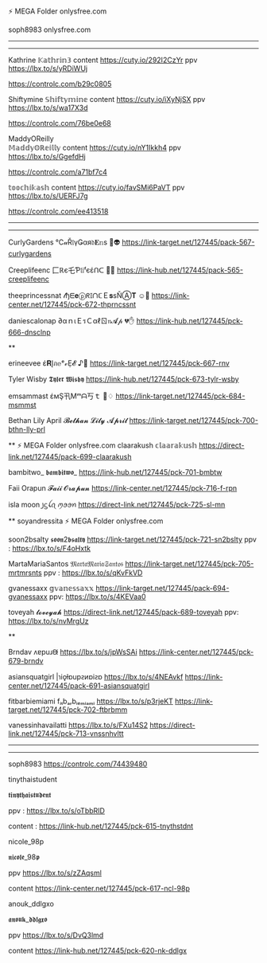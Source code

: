 ⚡ MEGA Folder  onlysfree.com

soph8983 onlysfree.com

***
***
Kathrine
𝕂𝕒𝕥𝕙𝕣𝕚𝕟𝟛
content https://cuty.io/292I2CzYr
ppv  https://lbx.to/s/yRDiWUj

https://controlc.com/b29c0805

Shiftymine
𝕊𝕙𝕚𝕗𝕥𝕪𝕞𝕚𝕟𝕖
content https://cuty.io/iXyNjSX
ppv https://lbx.to/s/wa17X3d

https://controlc.com/76be0e68

MaddyOReilly   
𝕄𝕒𝕕𝕕𝕪𝕆ℝ𝕖𝕚𝕝𝕝𝕪
content  https://cuty.io/nY1Ikkh4
ppv https://lbx.to/s/GgefdHj

https://controlc.com/a71bf7c4

𝕥𝕠𝕠𝕔𝕙𝕚𝕜𝕒𝕤𝕙
content https://cuty.io/favSMi6PaVT
ppv https://lbx.to/s/UERFJ7g

https://controlc.com/ee413518

****
****


CurlyGardens   ℃𝓊Ř𝔩үǤαя𝔡𝐄𝕟s  🍔👽
https://link-target.net/127445/pack-567-curlygardens

Creeplifeenc   匚ℝє乇Ƥ𝔩𝕚ᶠєέᑎᑕ  🎅😲
https://link-hub.net/127445/pack-565-creeplifeenc

theeprincessnat    𝓉ђᗴ𝐞ⓟᖇ𝕀ᑎℂＥ𝐬ѕŇⒶ𝐓  ☺💞
https://link-center.net/127445/pck-672-thprncssnt

daniescalonap    ∂αｎιＥรＣαℓㄖ𝔫𝓐𝓅  💔✋
https://link-hub.net/127445/pck-666-dnsclnp

**

erineevee   έ𝐑Įภ𝕖ᵉ𝓋Ẹ𝓔  ♪🎉
https://link-target.net/127445/pck-667-rnv

Tyler Wisby   𝕿𝖞𝖑𝖊𝖗 𝖂𝖎𝖘𝖇𝖞
https://link-hub.net/127445/pck-673-tylr-wsby

emsammast   έмŞ卂Μᵐᗩ丂ｔ  👺♢
https://link-target.net/127445/pck-684-msmmst

Bethan Lily April   𝓑𝓮𝓽𝓱𝓪𝓷 𝓛𝓲𝓵𝔂 𝓐𝓹𝓻𝓲𝓵
https://link-target.net/127445/pck-700-bthn-lly-prl

** ⚡ MEGA Folder  onlysfree.com
claarakush   𝕔𝕝𝕒𝕒𝕣𝕒𝕜𝕦𝕤𝕙
https://direct-link.net/127445/pack-699-claarakush

bambitwo_   𝖇𝖆𝖒𝖇𝖎𝖙𝖜𝖔_
https://link-hub.net/127445/pck-701-bmbtw

Faii Orapun    𝓕𝓪𝓲𝓲 𝓞𝓻𝓪𝓹𝓾𝓷
https://link-center.net/127445/pck-716-f-rpn

isla moon   ꠸ᦓꪶꪖ ꪑꪮꪮꪀ
https://direct-link.net/127445/pck-725-sl-mn

**  soyandressita  ⚡ MEGA Folder  onlysfree.com

soon2bsalty   𝖘𝖔𝖔𝖓2𝖇𝖘𝖆𝖑𝖙𝖞 
https://link-target.net/127445/pck-721-sn2bslty   ppv :  https://lbx.to/s/F4oHxtk

MartaMariaSantos   𝔐𝔞𝔯𝔱𝔞𝔐𝔞𝔯𝔦𝔞𝔖𝔞𝔫𝔱𝔬𝔰
https://link-target.net/127445/pck-705-mrtmrsnts   ppv :  https://lbx.to/s/qKvFkVD

gvanessaxx    𝕘𝕧𝕒𝕟𝕖𝕤𝕤𝕒𝕩𝕩
https://link-target.net/127445/pack-694-gvanessaxx   ppv: https://lbx.to/s/4KEVaa0

toveyah  𝓽𝓸𝓿𝓮𝔂𝓪𝓱
https://direct-link.net/127445/pack-689-toveyah   ppv:  https://lbx.to/s/nvMrgUz

**

Brndav   ʌɐpuɹᙠ
https://lbx.to/s/jpWsSAi
https://link-center.net/127445/pck-679-brndv

asiansquatgirl   |ɿiǫƚɒupꙅᴎɒiꙅɒ
https://lbx.to/s/4NEAvkf
https://link-center.net/127445/pack-691-asiansquatgirl

fitbarbiemiami   fᵢₜbₐᵣbᵢₑₘᵢₐₘᵢ
https://lbx.to/s/p3rjeKT
https://link-target.net/127445/pck-702-ftbrbmm

vanessinhavailatti
https://lbx.to/s/FXu14S2
https://direct-link.net/127445/pck-713-vnssnhvltt


******************
********
soph8983
https://controlc.com/74439480

tinythaistudent

𝖙𝖎𝖓𝖞𝖙𝖍𝖆𝖎𝖘𝖙𝖚𝖉𝖊𝖓𝖙

ppv : https://lbx.to/s/oTbbRID

content : https://link-hub.net/127445/pck-615-tnythstdnt

nicole_98p

𝖓𝖎𝖈𝖔𝖑𝖊_98𝖕

ppv https://lbx.to/s/zZAqsml

content https://link-center.net/127445/pck-617-ncl-98p

anouk_ddlgxo

𝖆𝖓𝖔𝖚𝖐_𝖉𝖉𝖑𝖌𝖝𝖔

ppv https://lbx.to/s/DvQ3lmd

content https://link-hub.net/127445/pck-620-nk-ddlgx